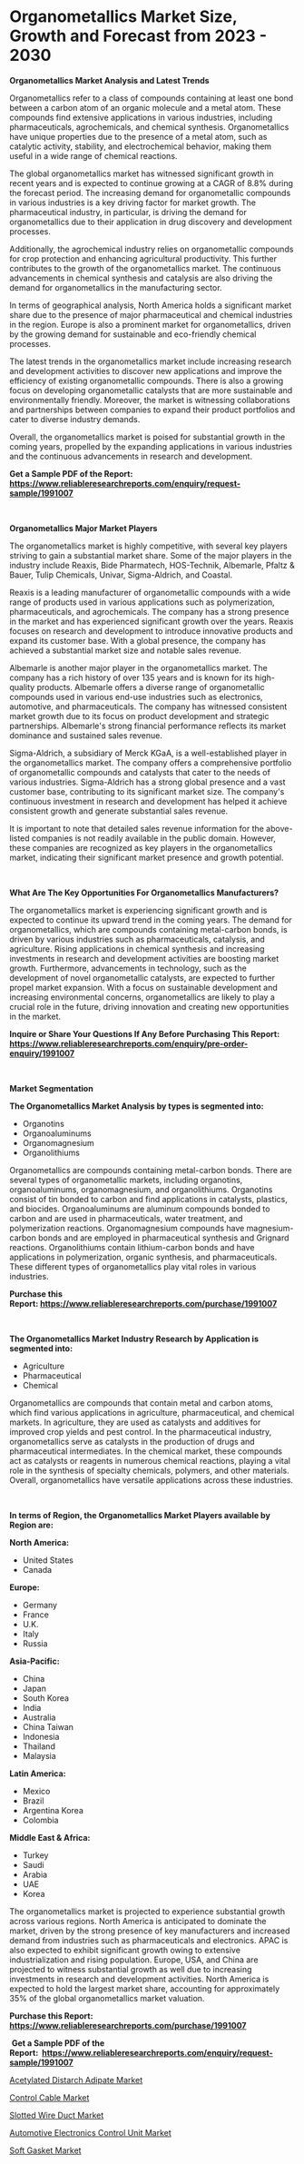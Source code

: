 <p><h1>Organometallics Market Size, Growth and Forecast from 2023 - 2030</h1></p><p><strong>Organometallics Market Analysis and Latest Trends</strong></p>
<p><p>Organometallics refer to a class of compounds containing at least one bond between a carbon atom of an organic molecule and a metal atom. These compounds find extensive applications in various industries, including pharmaceuticals, agrochemicals, and chemical synthesis. Organometallics have unique properties due to the presence of a metal atom, such as catalytic activity, stability, and electrochemical behavior, making them useful in a wide range of chemical reactions.</p><p>The global organometallics market has witnessed significant growth in recent years and is expected to continue growing at a CAGR of 8.8% during the forecast period. The increasing demand for organometallic compounds in various industries is a key driving factor for market growth. The pharmaceutical industry, in particular, is driving the demand for organometallics due to their application in drug discovery and development processes.</p><p>Additionally, the agrochemical industry relies on organometallic compounds for crop protection and enhancing agricultural productivity. This further contributes to the growth of the organometallics market. The continuous advancements in chemical synthesis and catalysis are also driving the demand for organometallics in the manufacturing sector.</p><p>In terms of geographical analysis, North America holds a significant market share due to the presence of major pharmaceutical and chemical industries in the region. Europe is also a prominent market for organometallics, driven by the growing demand for sustainable and eco-friendly chemical processes.</p><p>The latest trends in the organometallics market include increasing research and development activities to discover new applications and improve the efficiency of existing organometallic compounds. There is also a growing focus on developing organometallic catalysts that are more sustainable and environmentally friendly. Moreover, the market is witnessing collaborations and partnerships between companies to expand their product portfolios and cater to diverse industry demands.</p><p>Overall, the organometallics market is poised for substantial growth in the coming years, propelled by the expanding applications in various industries and the continuous advancements in research and development.</p></p>
<p><strong>Get a Sample PDF of the Report:&nbsp; <a href="https://www.reliableresearchreports.com/enquiry/request-sample/1991007">https://www.reliableresearchreports.com/enquiry/request-sample/1991007</a></strong></p>
<p>&nbsp;</p>
<p><strong>Organometallics Major Market Players</strong></p>
<p><p>The organometallics market is highly competitive, with several key players striving to gain a substantial market share. Some of the major players in the industry include Reaxis, Bide Pharmatech, HOS-Technik, Albemarle, Pfaltz & Bauer, Tulip Chemicals, Univar, Sigma-Aldrich, and Coastal. </p><p>Reaxis is a leading manufacturer of organometallic compounds with a wide range of products used in various applications such as polymerization, pharmaceuticals, and agrochemicals. The company has a strong presence in the market and has experienced significant growth over the years. Reaxis focuses on research and development to introduce innovative products and expand its customer base. With a global presence, the company has achieved a substantial market size and notable sales revenue.</p><p>Albemarle is another major player in the organometallics market. The company has a rich history of over 135 years and is known for its high-quality products. Albemarle offers a diverse range of organometallic compounds used in various end-use industries such as electronics, automotive, and pharmaceuticals. The company has witnessed consistent market growth due to its focus on product development and strategic partnerships. Albemarle's strong financial performance reflects its market dominance and sustained sales revenue.</p><p>Sigma-Aldrich, a subsidiary of Merck KGaA, is a well-established player in the organometallics market. The company offers a comprehensive portfolio of organometallic compounds and catalysts that cater to the needs of various industries. Sigma-Aldrich has a strong global presence and a vast customer base, contributing to its significant market size. The company's continuous investment in research and development has helped it achieve consistent growth and generate substantial sales revenue.</p><p>It is important to note that detailed sales revenue information for the above-listed companies is not readily available in the public domain. However, these companies are recognized as key players in the organometallics market, indicating their significant market presence and growth potential.</p></p>
<p>&nbsp;</p>
<p><strong>What Are The Key Opportunities For Organometallics Manufacturers?</strong></p>
<p><p>The organometallics market is experiencing significant growth and is expected to continue its upward trend in the coming years. The demand for organometallics, which are compounds containing metal-carbon bonds, is driven by various industries such as pharmaceuticals, catalysis, and agriculture. Rising applications in chemical synthesis and increasing investments in research and development activities are boosting market growth. Furthermore, advancements in technology, such as the development of novel organometallic catalysts, are expected to further propel market expansion. With a focus on sustainable development and increasing environmental concerns, organometallics are likely to play a crucial role in the future, driving innovation and creating new opportunities in the market.</p></p>
<p><strong>Inquire or Share Your Questions If Any Before Purchasing This Report: <a href="https://www.reliableresearchreports.com/enquiry/pre-order-enquiry/1991007">https://www.reliableresearchreports.com/enquiry/pre-order-enquiry/1991007</a></strong></p>
<p>&nbsp;</p>
<p><strong>Market Segmentation</strong></p>
<p><strong>The Organometallics Market Analysis by types is segmented into:</strong></p>
<p><ul><li>Organotins</li><li>Organoaluminums</li><li>Organomagnesium</li><li>Organolithiums</li></ul></p>
<p><p>Organometallics are compounds containing metal-carbon bonds. There are several types of organometallic markets, including organotins, organoaluminums, organomagnesium, and organolithiums. Organotins consist of tin bonded to carbon and find applications in catalysts, plastics, and biocides. Organoaluminums are aluminum compounds bonded to carbon and are used in pharmaceuticals, water treatment, and polymerization reactions. Organomagnesium compounds have magnesium-carbon bonds and are employed in pharmaceutical synthesis and Grignard reactions. Organolithiums contain lithium-carbon bonds and have applications in polymerization, organic synthesis, and pharmaceuticals. These different types of organometallics play vital roles in various industries.</p></p>
<p><strong>Purchase this Report:&nbsp;<a href="https://www.reliableresearchreports.com/purchase/1991007">https://www.reliableresearchreports.com/purchase/1991007</a></strong></p>
<p>&nbsp;</p>
<p><strong>The Organometallics Market Industry Research by Application is segmented into:</strong></p>
<p><ul><li>Agriculture</li><li>Pharmaceutical</li><li>Chemical</li></ul></p>
<p><p>Organometallics are compounds that contain metal and carbon atoms, which find various applications in agriculture, pharmaceutical, and chemical markets. In agriculture, they are used as catalysts and additives for improved crop yields and pest control. In the pharmaceutical industry, organometallics serve as catalysts in the production of drugs and pharmaceutical intermediates. In the chemical market, these compounds act as catalysts or reagents in numerous chemical reactions, playing a vital role in the synthesis of specialty chemicals, polymers, and other materials. Overall, organometallics have versatile applications across these industries.</p></p>
<p>&nbsp;</p>
<p><strong>In terms of Region, the Organometallics Market Players available by Region are:</strong></p>
<p>
    <p> <strong> North America: </strong>
        <ul>
            <li>United States</li>
            <li>Canada</li>
        </ul>
        </p> 
    <p> <strong> Europe: </strong>
        <ul>
            <li>Germany</li>
            <li>France</li>
            <li>U.K.</li>
            <li>Italy</li>
            <li>Russia</li>
        </ul>
        </p> 
    <p> <strong> Asia-Pacific: </strong>
        <ul>
            <li>China</li>
            <li>Japan</li>
            <li>South Korea</li>
            <li>India</li>
            <li>Australia</li>
            <li>China Taiwan</li>
            <li>Indonesia</li>
            <li>Thailand</li>
            <li>Malaysia</li>
        </ul>
        </p> 
    <p> <strong> Latin America: </strong>
        <ul>
            <li>Mexico</li>
            <li>Brazil</li>
            <li>Argentina Korea</li>
            <li>Colombia</li>
        </ul>
        </p> 
    <p> <strong> Middle East & Africa: </strong>
        <ul>
            <li>Turkey</li>
            <li>Saudi</li>
            <li>Arabia</li>
            <li>UAE</li>
            <li>Korea</li>
        </ul>
    </p>
    </p>
<p><p>The organometallics market is projected to experience substantial growth across various regions. North America is anticipated to dominate the market, driven by the strong presence of key manufacturers and increased demand from industries such as pharmaceuticals and electronics. APAC is also expected to exhibit significant growth owing to extensive industrialization and rising population. Europe, USA, and China are projected to witness substantial growth as well due to increasing investments in research and development activities. North America is expected to hold the largest market share, accounting for approximately 35% of the global organometallics market valuation.</p></p>
<p><strong>Purchase this Report: <a href="https://www.reliableresearchreports.com/purchase/1991007">https://www.reliableresearchreports.com/purchase/1991007</a></strong></p>
<p>&nbsp;<strong>Get a Sample PDF of the Report:&nbsp;&nbsp;<a href="https://www.reliableresearchreports.com/enquiry/request-sample/1991007">https://www.reliableresearchreports.com/enquiry/request-sample/1991007</a></strong></p>
<p><strong></strong></p>
<p><p><a href="https://medium.com/@bretpacocha2023/acetylated-distarch-adipate-market-trends-forecast-and-competitive-analysis-to-2030-4a3b2057ed30">Acetylated Distarch Adipate Market</a></p><p><a href="https://medium.com/@josephweaver29/control-cable-market-research-report-its-history-and-forecast-2023-to-2030-57074900c0a7">Control Cable Market</a></p><p><a href="https://github.com/prosalinda88/Market-Research-Report-List-1/blob/main/slotted-wire-duct-market.md">Slotted Wire Duct Market</a></p><p><a href="https://medium.com/@dariodooley/automotive-electronics-control-unit-market-trends-forecast-and-competitive-analysis-to-2030-9fed3a7167a2">Automotive Electronics Control Unit Market</a></p><p><a href="https://github.com/amae102299/Market-Research-Report-List-1/blob/main/soft-gasket-market.md">Soft Gasket Market</a></p></p>